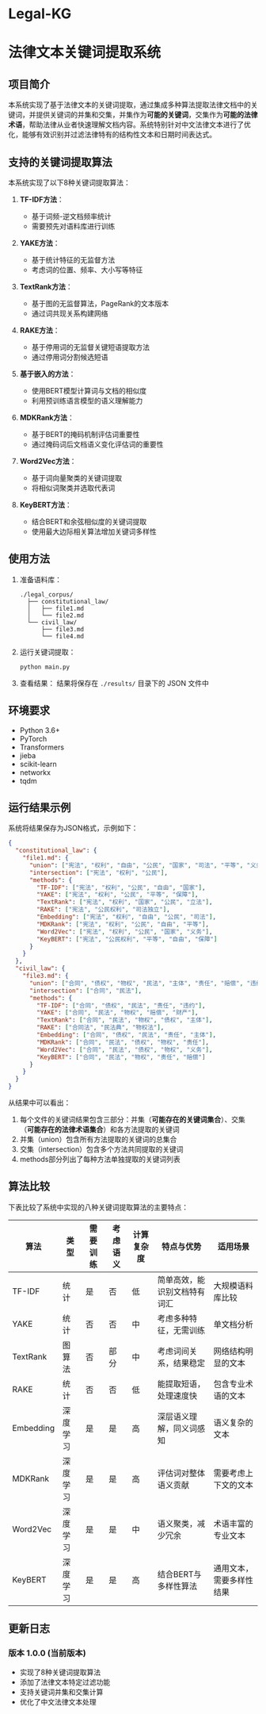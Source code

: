 # Legal-KG
# 法律文本关键词提取系统

## 项目简介

本系统实现了基于法律文本的关键词提取，通过集成多种算法提取法律文档中的关键词，并提供关键词的并集和交集，并集作为**可能的关键词**，交集作为**可能的法律术语**，帮助法律从业者快速理解文档内容。系统特别针对中文法律文本进行了优化，能够有效识别并过滤法律特有的结构性文本和日期时间表达式。

## 支持的关键词提取算法

本系统实现了以下8种关键词提取算法：

1. **TF-IDF方法**：
   - 基于词频-逆文档频率统计
   - 需要预先对语料库进行训练

2. **YAKE方法**：
   - 基于统计特征的无监督方法
   - 考虑词的位置、频率、大小写等特征

3. **TextRank方法**：
   - 基于图的无监督算法，PageRank的文本版本
   - 通过词共现关系构建网络

4. **RAKE方法**：
   - 基于停用词的无监督关键短语提取方法
   - 通过停用词分割候选短语

5. **基于嵌入的方法**：
   - 使用BERT模型计算词与文档的相似度
   - 利用预训练语言模型的语义理解能力

6. **MDKRank方法**：
   - 基于BERT的掩码机制评估词重要性
   - 通过掩码词后文档语义变化评估词的重要性

7. **Word2Vec方法**：
   - 基于词向量聚类的关键词提取
   - 将相似词聚类并选取代表词

8. **KeyBERT方法**：
   - 结合BERT和余弦相似度的关键词提取
   - 使用最大边际相关算法增加关键词多样性


## 使用方法

1. 准备语料库：
   ```
   ./legal_corpus/
     ├── constitutional_law/
     │   ├── file1.md
     │   └── file2.md
     └── civil_law/
         ├── file3.md
         └── file4.md
   ```

2. 运行关键词提取：
   ```bash
   python main.py
   ```

3. 查看结果：
   结果将保存在 `./results/` 目录下的 JSON 文件中



## 环境要求

- Python 3.6+
- PyTorch
- Transformers
- jieba
- scikit-learn
- networkx
- tqdm

## 运行结果示例

系统将结果保存为JSON格式，示例如下：

```json
{
  "constitutional_law": {
    "file1.md": {
      "union": ["宪法", "权利", "自由", "公民", "国家", "司法", "平等", "义务", "保障", "立法"],
      "intersection": ["宪法", "权利", "公民"],
      "methods": {
        "TF-IDF": ["宪法", "权利", "公民", "自由", "国家"],
        "YAKE": ["宪法", "权利", "公民", "平等", "保障"],
        "TextRank": ["宪法", "权利", "国家", "公民", "立法"],
        "RAKE": ["宪法", "公民权利", "司法独立"],
        "Embedding": ["宪法", "权利", "自由", "公民", "司法"],
        "MDKRank": ["宪法", "权利", "公民", "自由", "平等"],
        "Word2Vec": ["宪法", "权利", "公民", "国家", "义务"],
        "KeyBERT": ["宪法", "公民权利", "平等", "自由", "保障"]
      }
    }
  },
  "civil_law": {
    "file3.md": {
      "union": ["合同", "债权", "物权", "民法", "主体", "责任", "赔偿", "违约", "财产", "义务"],
      "intersection": ["合同", "民法"],
      "methods": {
        "TF-IDF": ["合同", "债权", "民法", "责任", "违约"],
        "YAKE": ["合同", "民法", "物权", "赔偿", "财产"],
        "TextRank": ["合同", "民法", "物权", "债权", "主体"],
        "RAKE": ["合同法", "民法典", "物权法"],
        "Embedding": ["合同", "债权", "民法", "责任", "主体"],
        "MDKRank": ["合同", "民法", "债权", "物权", "责任"],
        "Word2Vec": ["合同", "民法", "债权", "物权", "义务"],
        "KeyBERT": ["合同", "民法", "物权", "责任", "赔偿"]
      }
    }
  }
}
```

从结果中可以看出：
1. 每个文件的关键词结果包含三部分：并集（**可能存在的关键词集合**）、交集（**可能存在的法律术语集合**）和各方法提取的关键词
2. 并集（union）包含所有方法提取的关键词的总集合
3. 交集（intersection）包含多个方法共同提取的关键词
4. methods部分列出了每种方法单独提取的关键词列表



## 算法比较

下表比较了系统中实现的八种关键词提取算法的主要特点：

| 算法 | 类型 | 需要训练 | 考虑语义 | 计算复杂度 | 特点与优势 | 适用场景 |
|------|------|----------|----------|------------|------------|----------|
| TF-IDF | 统计 | 是 | 否 | 低 | 简单高效，能识别文档特有词汇 | 大规模语料库比较 |
| YAKE | 统计 | 否 | 否 | 中 | 考虑多种特征，无需训练 | 单文档分析 |
| TextRank | 图算法 | 否 | 部分 | 中 | 考虑词间关系，结果稳定 | 网络结构明显的文本 |
| RAKE | 统计 | 否 | 否 | 低 | 能提取短语，处理速度快 | 包含专业术语的文本 |
| Embedding | 深度学习 | 是 | 是 | 高 | 深层语义理解，同义词感知 | 语义复杂的文本 |
| MDKRank | 深度学习 | 是 | 是 | 高 | 评估词对整体语义贡献 | 需要考虑上下文的文本 |
| Word2Vec | 深度学习 | 是 | 是 | 中 | 语义聚类，减少冗余 | 术语丰富的专业文本 |
| KeyBERT | 深度学习 | 是 | 是 | 高 | 结合BERT与多样性算法 | 通用文本，需要多样性结果 |


## 更新日志

### 版本 1.0.0 (当前版本)
- 实现了8种关键词提取算法
- 添加了法律文本特定过滤功能
- 支持关键词并集和交集计算
- 优化了中文法律文本处理

